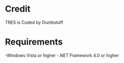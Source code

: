 # Credit
TRES is Coded by Dumbstuff
# Requirements
-Windows Vista or higher                                                                                                                                                          -.NET Framework 4.0 or higher
